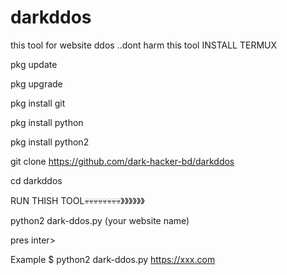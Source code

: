 # darkddos
this tool for website ddos ..dont harm this tool
INSTALL TERMUX

pkg update

pkg upgrade

pkg install git

pkg install python

pkg install python2

git clone https://github.com/dark-hacker-bd/darkddos

cd darkddos

RUN THISH TOOL💀💀💀💀💀💀💀💀》》》》》》

python2 dark-ddos.py (your website name)

pres inter>


Example $      python2 dark-ddos.py https://xxx.com
